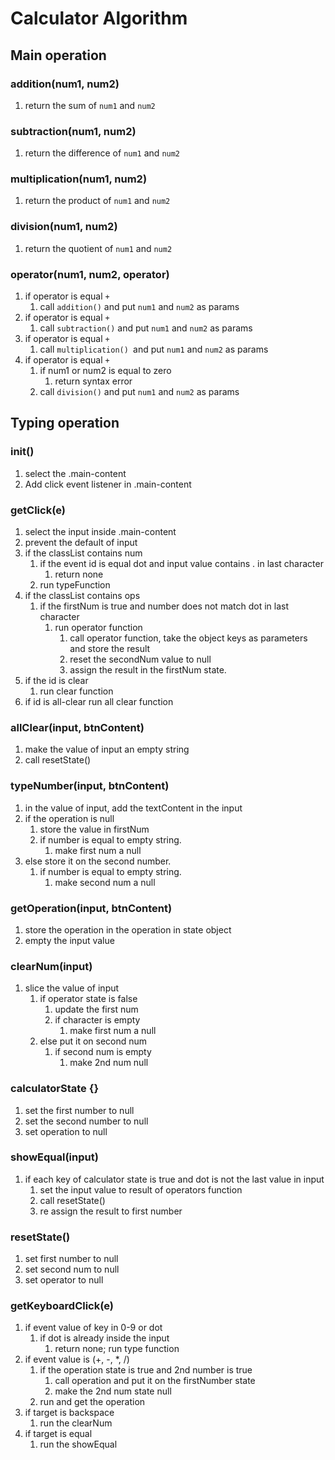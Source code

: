 # Calculator Algorithm

## Main operation
### addition(num1, num2)
1. return the sum of `num1` and `num2`

### subtraction(num1, num2)
1. return the difference of `num1` and `num2`

### multiplication(num1, num2)
1. return the product of `num1` and `num2`

### division(num1, num2)
1. return the quotient of `num1` and `num2`

### operator(num1, num2, operator)
1. if operator is equal `+`
    1. call `addition()` and put `num1` and `num2` as params
1. if operator is equal `+`
    1. call `subtraction()` and put `num1` and `num2` as params
1. if operator is equal `+`
    1. call `multiplication() `and put `num1` and `num2` as params
1. if operator is equal `+`
    1. if num1 or num2 is equal to zero
        1. return syntax error
    1. call `division()` and put `num1` and `num2` as params

## Typing operation
### init()
1. select the .main-content
1. Add click event listener in .main-content

### getClick(e)
1. select the input inside .main-content
1. prevent the default of input
1. if the classList contains num
    1. if the event id is equal dot and input value contains . in last character
        1. return none
    1. run typeFunction
1. if the classList contains ops
    1. if the firstNum is true and number does not match dot in last character
        1. run operator function
            1. call operator function, take the object keys as parameters and store the result
            1. reset the secondNum value to null
            1. assign the result in the firstNum state.
1. if the id is clear
    1. run clear function
1. if id is all-clear
    run all clear function 

### allClear(input, btnContent)
1. make the value of input an empty string
1. call resetState()

### typeNumber(input, btnContent)
1. in the value of input, add the textContent in the input
1. if the operation is null
    1. store the value in firstNum
    1. if number is equal to empty string.
        1. make first num a null
1. else store it on the second number.
    1. if number is equal to empty string.
        1. make second num a null

### getOperation(input, btnContent)
1. store the operation in the operation in state object
1. empty the input value

### clearNum(input)
1. slice the value of input
    1. if operator state is false
        1. update the first num
        1. if character is empty
            1. make first num a null
    1. else put it on second num
        1. if second num is empty
            1. make 2nd num null

### calculatorState {}
1. set the first number to null
2. set the second number to null
3. set operation to null

### showEqual(input)
1. if each key of calculator state is true and dot is not the last value in input
    1. set the input value to result of operators function
    1. call resetState()  
    1. re assign the result to first number

### resetState()
1. set first number to null
2. set second num to null
3. set operator to null

### getKeyboardClick(e)
1. if event value of key in 0-9 or dot
    1. if dot is already inside the input
        1. return none;
    run type function
1. if event value is (+, -, *, /)
    1. if the operation state is true and 2nd number is true
        1. call operation and put it on the firstNumber state
        1. make the 2nd num state null
    1. run and get the operation
1. if target is backspace
    1. run the clearNum
1. if target is equal
    1. run the showEqual

